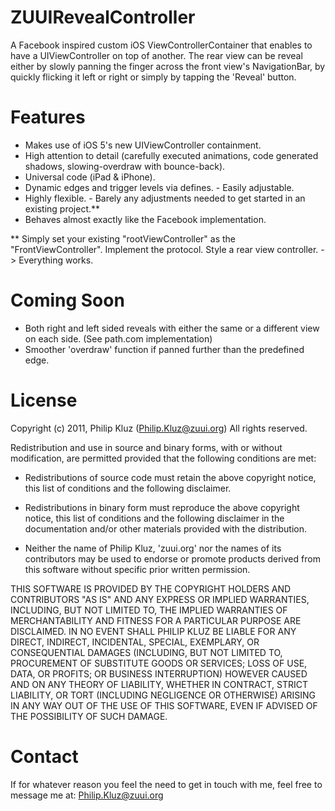 ZUUIRevealController
=======

A Facebook inspired custom iOS ViewControllerContainer that enables to have a UIViewController on top of another. The rear view can be reveal either by slowly panning the finger across the front view's NavigationBar, by quickly flicking it left or right or simply by tapping the 'Reveal' button.

Features
=======

- Makes use of iOS 5's new UIViewController containment.
- High attention to detail (carefully executed animations, code generated shadows, slowing-overdraw with bounce-back).
- Universal code (iPad & iPhone).
- Dynamic edges and trigger levels via defines. - Easily adjustable.
- Highly flexible. - Barely any adjustments needed to get started in an existing project.**
- Behaves almost exactly like the Facebook implementation.

** Simply set your existing "rootViewController" as the "FrontViewController". Implement the protocol. Style a rear view controller. -> Everything works.

Coming Soon
=======

- Both right and left sided reveals with either the same or a different view on each side. (See path.com implementation)
- Smoother 'overdraw' function if panned further than the predefined edge.

License
=======
Copyright (c) 2011, Philip Kluz (Philip.Kluz@zuui.org)
All rights reserved.

Redistribution and use in source and binary forms, with or without modification, are permitted provided that the following conditions are met:
 
* Redistributions of source code must retain the above copyright notice, this list of conditions and the following disclaimer.
 
* Redistributions in binary form must reproduce the above copyright notice, this list of conditions and the following disclaimer in the documentation and/or other materials provided with the distribution.

* Neither the name of Philip Kluz, 'zuui.org' nor the names of its contributors may be used to endorse or promote products derived from this software without specific prior written permission.

THIS SOFTWARE IS PROVIDED BY THE COPYRIGHT HOLDERS AND CONTRIBUTORS "AS IS" AND ANY EXPRESS OR IMPLIED WARRANTIES, INCLUDING, BUT NOT LIMITED TO, THE IMPLIED WARRANTIES OF MERCHANTABILITY AND FITNESS FOR A PARTICULAR PURPOSE ARE DISCLAIMED. IN NO EVENT SHALL PHILIP KLUZ BE LIABLE FOR ANY DIRECT, INDIRECT, INCIDENTAL, SPECIAL, EXEMPLARY, OR CONSEQUENTIAL DAMAGES (INCLUDING, BUT NOT LIMITED TO, PROCUREMENT OF SUBSTITUTE GOODS OR SERVICES; LOSS OF USE, DATA, OR PROFITS; OR BUSINESS INTERRUPTION) HOWEVER CAUSED AND ON ANY THEORY OF LIABILITY, WHETHER IN CONTRACT, STRICT LIABILITY, OR TORT (INCLUDING NEGLIGENCE OR OTHERWISE) ARISING IN ANY WAY OUT OF THE USE OF THIS SOFTWARE, EVEN IF ADVISED OF THE POSSIBILITY OF SUCH DAMAGE.

Contact
=======

If for whatever reason you feel the need to get in touch with me, feel free to message me at: Philip.Kluz@zuui.org
